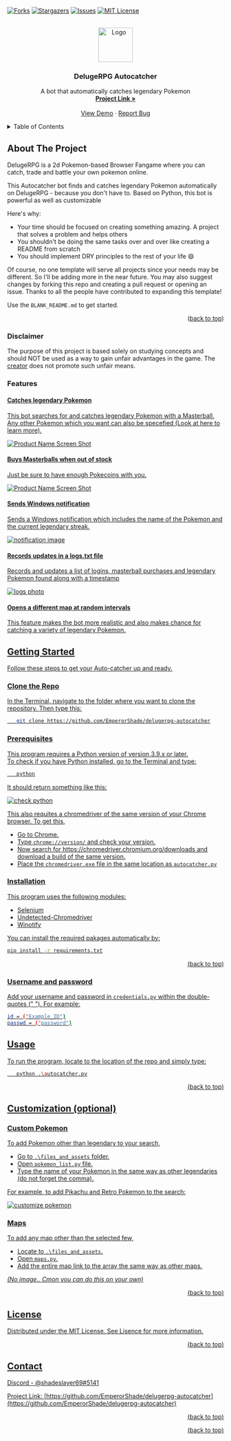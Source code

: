 


<!-- Improved compatibility of back to top link: See: https://github.com/othneildrew/Best-README-Template/pull/73 -->
<a name="readme-top"></a>
<!--
*** Thanks for checking out the Best-README-Template. If you have a suggestion
*** that would make this better, please fork the repo and create a pull request
*** or simply open an issue with the tag "enhancement".
*** Don't forget to give the project a star!
*** Thanks again! Now go create something AMAZING! :D
-->



<!-- PROJECT SHIELDS -->
<!--
*** I'm using markdown "reference style" links for readability.
*** Reference links are enclosed in brackets [ ] instead of parentheses ( ).
*** See the bottom of this document for the declaration of the reference variables
*** for contributors-url, forks-url, etc. This is an optional, concise syntax you may use.
*** https://www.markdownguide.org/basic-syntax/#reference-style-links
-->
[![Forks][forks-shield]][forks-url]
[![Stargazers][stars-shield]][stars-url]
[![Issues][issues-shield]][issues-url]
[![MIT License][license-shield]][license-url]




<!-- PROJECT LOGO -->
<br />
<div align="center">
  <a href="https://github.com/EmperorShade/delugerpg-autocatcher">
    <img src="images/logo.png" alt="Logo" width="80" height="80">
  </a>

  <h3 align="center">DelugeRPG Autocatcher</h3>

  <p align="center">
    A bot that automatically catches legendary Pokemon
    <br />
    <a href="https://github.com/EmperorShade/delugerpg-autocatcher"><strong>Project Link »</strong></a>
    <br />
    <br />
    <a href="https://github.com/EmperorShade/delugerpg-autocatcher">View Demo</a>
    ·
    <a href="https://github.com/EmperorShade/delugerpg-autocatcher/issues">Report Bug</a>
  
  </p>
</div>



<!-- TABLE OF CONTENTS -->
<details>
  <summary>Table of Contents</summary>
  <ol>
   <li>
      <a href="#about-the-project">About The Project</a>
      <ul>
        <li><a href="#disclaimer">Disclaimer</a></li>
      <li><a href="#features">Features</a></li>
      </ul>
    </li>
    <li>
      <a href="#getting-started">Getting Started</a>
      <ul>
        <li><a href="#prerequisites">Prerequisites</a></li>
        <li><a href="#installation">Installation</a></li>
      </ul>
    </li>
    <li><a href="#usage">Usage</a></li>
    <li><a href="#customization-optional">Customiztion</a></li>
    <li><a href="#license">License</a></li>
    <li><a href="#contact">Contact</a></li>

  </ol>
</details>



<!-- ABOUT THE PROJECT -->
## About The Project




DelugeRPG is a 2d Pokemon-based Browser Fangame where you can catch, trade and battle your own pokemon online.

This Autocatcher bot finds and catches legendary Pokemon automatically on DelugeRPG - because you don't have to. Based on Python, this bot is powerful as well as customizable

Here's why:
* Your time should be focused on creating something amazing. A project that solves a problem and helps others
* You shouldn't be doing the same tasks over and over like creating a README from scratch
* You should implement DRY principles to the rest of your life :smile:

Of course, no one template will serve all projects since your needs may be different. So I'll be adding more in the near future. You may also suggest changes by forking this repo and creating a pull request or opening an issue. Thanks to all the people have contributed to expanding this template!

Use the `BLANK_README.md` to get started.

<p align="right">(<a href="#readme-top">back to top</a>)</p>


### Disclaimer

The purpose of this project is based solely on studying concepts and should NOT be used as a way to gain unfair advantages in the game. The [creator](https://github.com/EmperorShade/delugerpg-autocatcher) does not promote such unfair means.


### Features

#### <u>Catches legendary Pokemon
This bot searches for and catches legendary Pokemon with a Masterball. Any other Pokemon which you want can also be specefied (Look at <a href="#readme-top">here</a> to learn more).

[![Product Name Screen Shot][product-screenshot]](https://github.com/EmperorShade/delugerpg-autocatcher/screenshot.jpg)
 
 #### <u>Buys Masterballs when out of stock</u>
 Just  be sure to have enough Pokecoins with you.
 
[![Product Name Screen Shot][pokemart-image]](https://github.com/EmperorShade/delugerpg-autocatcher/pokemart.jpg)
#### <u> Sends Windows notification

Sends a Windows notification which includes the name of the Pokemon and the current legendary streak.
  
[![notification image][notification-image]](https://github.com/EmperorShade/delugerpg-autocatcher/notification.png)

#### <u>Records updates in a logs.txt file
Records and updates a list of logins, masterball purchases and legendary Pokemon found along with a timestamp

[![logs photo][logs-image]](https://github.com/EmperorShade/delugerpg-autocatcher/logs.jpg)

#### <u>Opens a different map at random intervals
This feature makes the bot more realistic and also makes chance for catching a variety of legendary Pokemon.
 
<!-- GETTING STARTED -->
## Getting Started

Follow these steps to get your Auto-catcher up and ready.

### Clone the Repo

In the Terminal, navigate to the folder where you want to clone the repository.
Then type this:
```sh
   git clone https://github.com/EmperorShade/delugerpg-autocatcher
```


### Prerequisites

This program requires a Python version of version 3.9.x or later.<br>
To check if you have Python installed, go to the Terminal and type:

```sh
   python
```
It should return something like this:

[![check python][python-check]](https://github.com/EmperorShade/delugerpg-autocatcher/python_check.png)


This also requites a chromedriver of the same version of your Chrome browser.
To get this,
  * Go to Chrome.
  * Type ``` chrome://version/ ``` and check your version.
  * Now search for https://chromedriver.chromium.org/downloads and download a build of the same version.
  * Place the `` chromedriver.exe `` file in the same location as `` autocatcher.py ``
  
  
### Installation


This program uses the following modules:
* Selenium
* Undetected-Chromedriver
* Winotify

You can install the required pakages automatically by:
  ```sh
  pip install -r requirements.txt
  ```
<p align="right">(<a href="#readme-top">back to top</a>)</p>

### Username and password<br>


Add your username and password in ```credentials.py``` within the double-quotes (" ").
For example:

```sh
id = ("Example_ID")
passwd = ("password")
````

<!-- USAGE EXAMPLES -->
## Usage

To run the program, locate to the location of the repo and simply type:
```sh
   python .\autocatcher.py
```
<p align="right">(<a href="#readme-top">back to top</a>)</p>



<!-- ROADMAP -->
## Customization (optional)

### Custom Pokemon

To add Pokemon other than legendary to your search,
* Go to ```.\files_and_assets``` folder.
* Open ```pokemon_list.py``` file.
* Type the name of your Pokemon in the same way as other legendaries (do not forget the comma).

For example, to add Pikachu and Retro Pokemon to the search:

[![customize pokemon][pokemon-list]](https://github.com/EmperorShade/delugerpg-autocatcher/images/pokemonlist.png)

### Maps

To add any map other than the selected few,
* Locate to ```.\files_and_assets```.
* Open ```maps.py```.
* Add the entire map link to the array the same way as other maps.

<i>(No image.. Cmon you can do this on your own)</i>
<p align="right">(<a href="#readme-top">back to top</a>)</p>



<!-- LICENSE -->
## License

Distributed under the MIT License. See [Lisence](https://github.com/EmperorShade/delugerpg-autocatcher/blob/main/LICENSE) for more information.

<p align="right">(<a href="#readme-top">back to top</a>)</p>



<!-- CONTACT -->
## Contact

Discord - [@shadeslayer69#5141](https://discord.com/users/925683618804826133)

Project Link: [https://github.com/EmperorShade/delugerpg-autocatcher](https://github.com/EmperorShade/delugerpg-autocatcher)

<p align="right">(<a href="#readme-top">back to top</a>)</p>




<p align="right">(<a href="#readme-top">back to top</a>)</p>



<!-- MARKDOWN LINKS & IMAGES -->
<!-- https://www.markdownguide.org/basic-syntax/#reference-style-links -->

[forks-shield]: https://img.shields.io/github/forks/EmperorShade/delugerpg-autocatcher?style=for-the-badge
[forks-url]: https://github.com/EmperorShade/delugerpg-autocatcher/network/members
[stars-shield]:https://img.shields.io/github/stars/EmperorShade/delugerpg-autocatcher?style=for-the-badge
[stars-url]: https://github.com/EmperorShade/delugerpg-autocatcher/stargazers
[issues-shield]:https://img.shields.io/github/issues/EmperorShade/delugerpg-autocatcher?color=yellow&style=for-the-badge
[issues-url]: https://github.com/EmperorShade/delugerpg-autocatcher/issues
[license-shield]: https://img.shields.io/github/license/othneildrew/Best-README-Template.svg?style=for-the-badge
[license-url]: https://github.com/EmperorShade/delugerpg-autocatcher/blob/master/LICENSE

[product-screenshot]: images/screenshot.jpg
[pokemart-image]: images/pokemart.jpg
[notification-image]: images/notification.png
[logs-image]: images/logs.jpg
[pokemon-list]: images/pokemonlist.png
[python-check]: images/python_check.png
[terminal-data]: iamges/terminal.png
